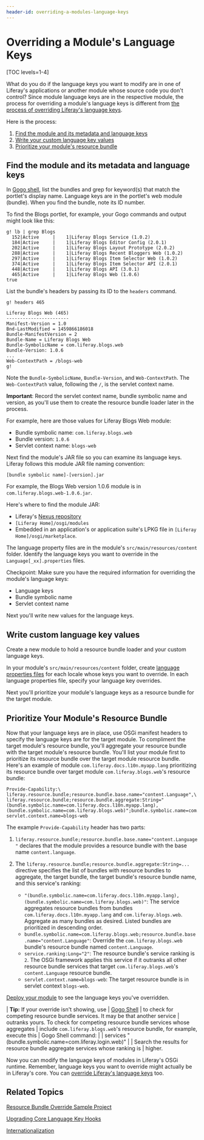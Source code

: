 ```yaml
---
header-id: overriding-a-modules-language-keys
---
```


# Overriding a Module's Language Keys

[TOC levels=1-4]

What do you do if the language keys you want to modify are in one of Liferay's
applications or another module whose source code you don't control? Since module
language keys are in the respective module, the process for overriding a
module's language keys is different from
[the process of overriding Liferay's language keys](/docs/7-1/tutorials/-/knowledge_base/t/overriding-language-keys). 

Here is the process:

1.  [Find the module and its metadata and language keys](#find-the-module-and-its-metadata-and-language-keys)
2.  [Write your custom language key values](#providing-language-keys) 
3.  [Prioritize your module's resource bundle](#prioritize-your-modules-resource-bundle)

## Find the module and its metadata and language keys

In
[Gogo shell](/docs/7-1/reference/-/knowledge_base/r/using-the-felix-gogo-shell),
list the bundles and grep for keyword(s) that match the portlet's display name.
Language keys are in the portlet's web module (bundle). When you
find the bundle, note its ID number.

To find the Blogs portlet, for example, your Gogo commands and output might look
like this:

    g! lb | grep Blogs
      152|Active     |    1|Liferay Blogs Service (1.0.2)
      184|Active     |    1|Liferay Blogs Editor Config (2.0.1)
      202|Active     |    1|Liferay Blogs Layout Prototype (2.0.2)
      288|Active     |    1|Liferay Blogs Recent Bloggers Web (1.0.2)
      297|Active     |    1|Liferay Blogs Item Selector Web (1.0.2)
      374|Active     |    1|Liferay Blogs Item Selector API (2.0.1)
      448|Active     |    1|Liferay Blogs API (3.0.1)
      465|Active     |    1|Liferay Blogs Web (1.0.6)
    true

List the bundle's headers by passing its ID to the `headers` command. 

    g! headers 465

    Liferay Blogs Web (465)
    -----------------------
    Manifest-Version = 1.0
    Bnd-LastModified = 1459866186018
    Bundle-ManifestVersion = 2
    Bundle-Name = Liferay Blogs Web
    Bundle-SymbolicName = com.liferay.blogs.web
    Bundle-Version: 1.0.6
    ... 
    Web-ContextPath = /blogs-web
    g! 

Note the `Bundle-SymbolicName`, `Bundle-Version`, and `Web-ContextPath`. The
`Web-ContextPath` value, following the `/`, is the servlet context name.

**Important**: Record the servlet context name, bundle symbolic name and
version, as you'll use them to create the resource bundle loader later in the
process.

For example, here are those values for Liferay Blogs Web module:

- Bundle symbolic name: `com.liferay.blogs.web`
- Bundle version: `1.0.6`
- Servlet context name: `blogs-web`

Next find the module's JAR file so you can examine its language keys. Liferay
follows this module JAR file naming convention:

    [bundle symbolic name]-[version].jar

For example, the Blogs Web version 1.0.6 module is in
`com.liferay.blogs.web-1.0.6.jar`.

Here's where to find the module JAR:

-   Liferay's [Nexus repository](https://repository.liferay.com/nexus/content/repositories/liferay-public-releases/com/liferay/)
-  `[Liferay Home]/osgi/modules`
-   Embedded in an application's or application suite's LPKG file in `[Liferay
    Home]/osgi/marketplace`.

The language property files are in the module's
`src/main/resources/content` folder. Identify the language keys you want to
override in the `Language[_xx].properties` files.

Checkpoint: Make sure you have the required information for overriding the
module's language keys:

-   Language keys
-   Bundle symbolic name
-   Servlet context name

Next you'll write new values for the language keys. 

## Write custom language key values

Create a new module to hold a resource bundle loader and your custom language
keys. 

In your module's `src/main/resources/content` folder, create
[language properties files](/docs/7-1/tutorials/-/knowledge_base/t/localizing-your-application#what-are-language-keys)
for each locale whose keys you want to override. In each language properties
file, specify your language key overrides. 

Next you'll prioritize your module's language keys as a resource bundle for the
target module. 

## Prioritize Your Module's Resource Bundle

Now that your language keys are in place, use OSGi manifest headers to specify
the language keys are for the target module. To compliment the target module's
resource bundle, you'll aggregate your resource bundle with the target module's
resource bundle. You'll list your module first to prioritize its resource bundle
over the target module resource bundle.  Here's an example of module
`com.liferay.docs.l10n.myapp.lang` prioritizing its resource bundle over target
module `com.liferay.blogs.web`'s resource bundle:

    Provide-Capability:\
    liferay.resource.bundle;resource.bundle.base.name="content.Language",\
    liferay.resource.bundle;resource.bundle.aggregate:String="(bundle.symbolic.name=com.liferay.docs.l10n.myapp.lang),(bundle.symbolic.name=com.liferay.blogs.web)";bundle.symbolic.name=com.liferay.blogs.web;resource.bundle.base.name="content.Language";service.ranking:Long="2";\
    servlet.context.name=blogs-web

The example `Provide-Capability` header has two parts: 

1.  `liferay.resource.bundle;resource.bundle.base.name="content.Language"`
    declares that the module provides a resource bundle with the base name
    `content.language`. 

2.  The `liferay.resource.bundle;resource.bundle.aggregate:String=...` directive
    specifies the list of bundles with resource bundles to aggregate, the
    target bundle, the target bundle's resource bundle name, and this service's
    ranking:

    -   `"(bundle.symbolic.name=com.liferay.docs.l10n.myapp.lang),(bundle.symbolic.name=com.liferay.blogs.web)"`:
        The service aggregates resource bundles from bundles
        `com.liferay.docs.l10n.myapp.lang` and `com.liferay.blogs.web`.
        Aggregate as many bundles as desired. Listed bundles are prioritized in
        descending order. 
    -   `bundle.symbolic.name=com.liferay.blogs.web;resource.bundle.base.name="content.Language"`:
        Override the `com.liferay.blogs.web` bundle's resource bundle named
        `content.Language`.
    -   `service.ranking:Long="2"`: The resource bundle's service ranking is 
        `2`. The OSGi framework applies this service if it outranks all other
        resource bundle services that target `com.liferay.blogs.web`'s
        `content.Language` resource bundle. 
    -   `servlet.context.name=blogs-web`: The target resource bundle is in 
        servlet context `blogs-web`. 

[Deploy your module](/docs/7-1/tutorials/-/knowledge_base/t/starting-module-development#building-and-deploying-a-module)
to see the language keys you've overridden. 

| **Tip:** If your override isn't showing, use
| [Gogo Shell](/docs/7-1/reference/-/knowledge_base/r/using-the-felix-gogo-shell)
| to check for competing resource bundle services. It may be that another service
| outranks yours. To check for competing resource bundle services whose aggregates
| include `com.liferay.blogs.web`'s resource bundle, for example, execute this
| Gogo Shell command:
| 
|     services "(bundle.symbolic.name=com.liferay.login.web)"
| 
| Search the results for resource bundle aggregate services whose ranking is
| higher.

Now you can modify the language keys of modules in Liferay's OSGi runtime.
Remember, language keys you want to override might actually be in Liferay's
core. You can
[override Liferay's language keys](/docs/7-1/tutorials/-/knowledge_base/t/overriding-language-keys)
too.

## Related Topics

[Resource Bundle Override Sample Project](/docs/7-1/reference/-/knowledge_base/r/resource-bundle-override)

[Upgrading Core Language Key Hooks](/docs/7-1/tutorials/-/knowledge_base/t/upgrading-core-language-key-hooks)

[Internationalization](/docs/7-1/tutorials/-/knowledge_base/t/internationalization)
